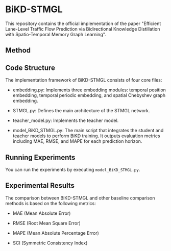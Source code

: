 # BiKD-STMGL
This repository contains the official implementation of the paper "Efficient Lane-Level Traffic Flow Prediction via Bidirectional Knowledge Distillation with Spatio-Temporal Memory Graph Learning".
## Method


## Code Structure
The implementation framework of BiKD-STMGL consists of four core files:

- embedding.py: Implements three embedding modules: temporal position embedding, temporal periodic embedding, and spatial Chebyshev graph embedding.

- STMGL.py: Defines the main architecture of the STMGL network.

- teacher_model.py: Implements the teacher model.

- model_BiKD_STMGL.py: The main script that integrates the student and teacher models to perform BiKD training. It outputs evaluation metrics including MAE, RMSE, and MAPE for each prediction horizon.

## Running Experiments
You can run the experiments by executing `model_BiKD_STMGL.py`.

## Experimental Results
The comparison between BiKD-STMGL and other baseline comparison methods is based on the following metrics:

- MAE (Mean Absolute Error)

- RMSE (Root Mean Square Error)
  
- MAPE (Mean Absolute Percentage Error)
  
- SCI (Symmetric Consistency Index)
